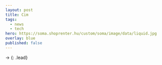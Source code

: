 ```yaml
---
layout: post
title: Cim
tags:
  - news
  - tech
hero: https://soma.shoprenter.hu/custom/soma/image/data/liquid.jpg
overlay: blue
published: false
---
```

 →
{: .lead}
<!--break-->


<!--
## Link
[wireframezést is ki lehet váltani](https://uithings.hu/posts/wireframezes){:target="_blank"}

## Kép
![800x400](https://soma.shoprenter.hu/custom/soma/image/data/liquid.jpg "liquid mukodese")

## Képal áírással
| ![800x400](https://www.pic.png "css grid anno 2011") |
|:--:|
| *<center>Képaláírás.</center>* |

## Info
Bibendum nulla sed consectetur.
{: .notice}

## Footnote
Valami[^1]

## Forrás:
<sub>A kép forrása</sub>

[^1]: Footnote valami csoda
-->